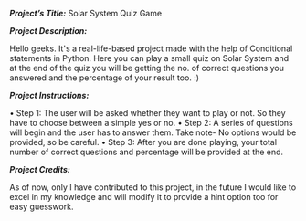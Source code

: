 *__Project’s Title:__*
Solar System Quiz Game

*__Project Description:__*

Hello geeks. It's a real-life-based project made with the help of Conditional statements in Python. 
Here you can play a small quiz on Solar System and at the end of the quiz you will be getting the no. of correct questions you answered and the percentage of your result too. :) 

*__Project Instructions:__*

• Step 1: The user will be asked whether they want to play or not. So they have to choose between a simple yes or no. 
• Step 2: A series of questions will begin and the user has to answer them. Take note- No options would be provided, so be careful. 
• Step 3: After you are done playing, your total number of correct questions and percentage will be provided at the end. 

*__Project Credits:__*

As of now, only I have contributed to this project, in the future I would like to excel in my knowledge and will modify it to provide a hint option too for easy guesswork. 

